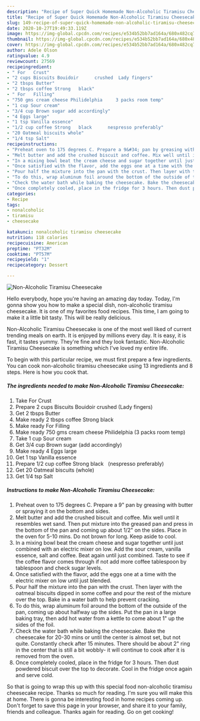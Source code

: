 ```yaml
---
description: "Recipe of Super Quick Homemade Non-Alcoholic Tiramisu Cheesecake"
title: "Recipe of Super Quick Homemade Non-Alcoholic Tiramisu Cheesecake"
slug: 149-recipe-of-super-quick-homemade-non-alcoholic-tiramisu-cheesecake
date: 2020-10-27T19:49:33.119Z
image: https://img-global.cpcdn.com/recipes/e534b52bb7ad164a/680x482cq70/non-alcoholic-tiramisu-cheesecake-recipe-main-photo.jpg
thumbnail: https://img-global.cpcdn.com/recipes/e534b52bb7ad164a/680x482cq70/non-alcoholic-tiramisu-cheesecake-recipe-main-photo.jpg
cover: https://img-global.cpcdn.com/recipes/e534b52bb7ad164a/680x482cq70/non-alcoholic-tiramisu-cheesecake-recipe-main-photo.jpg
author: Adele Olson
ratingvalue: 4.9
reviewcount: 27569
recipeingredient:
- " For   Crust"
- "2 cups Biscuits Bouidoir      crushed  Lady fingers"
- "2 tbsps Butter"
- "2 tbsps coffee Strong   black"
- " For   Filling"
- "750 gms cream cheese Philidelphia     3 packs room temp"
- "1 cup Sour cream"
- "3/4 cup Brown sugar add accordingly"
- "4 Eggs large"
- "1 tsp Vanilla essence"
- "1/2 cup coffee Strong   black      nespresso preferably"
- "20 Oatmeal biscuits whole"
- "1/4 tsp Salt"
recipeinstructions:
- "Preheat oven to 175 degrees C. Prepare a 9&#34; pan by greasing with butter or spraying it on the bottom and sides."
- "Melt butter and add the crushed biscuit and coffee. Mix well until it resembles wet sand. Then put mixture into the greased pan and press in the bottom of the pan and coming up about 1/2&#34; on the sides. Place in the oven for 5-10 mins. Do not brown for long. Keep aside to cool."
- "In a mixing bowl beat the cream cheese and sugar together until just combined with an electric mixer on low. Add the sour cream, vanilla essence, salt and coffee. Beat again until just combined. Taste to see if the coffee flavor comes through if not add more coffee tablespoon by tablespoon and check sugar levels."
- "Once satisfied with the flavor, add the eggs one at a time with the electric mixer on low until just blended."
- "Pour half the mixture into the pan with the crust. Then layer with the oatmeal biscuits dipped in some coffee and pour the rest of the mixture over the top. Bake in a water bath to help prevent cracking."
- "To do this, wrap aluminum foil around the bottom of the outside of the pan, coming up about halfway up the sides. Put the pan in a large baking tray, then add hot water from a kettle to come about 1&#34; up the sides of the foil."
- "Check the water bath while baking the cheesecake. Bake the cheesecake for 20-30 mins or until the center is almost set, but not quite. Constantly check after 15 minutes. There should be about 2&#34; ring in the center that is still a bit wobbly- it will continue to cook after it is removed from the oven."
- "Once completely cooled, place in the fridge for 3 hours. Then dust powdered biscuit over the top to decorate. Cool in the fridge once again and serve cold."
categories:
- Recipe
tags:
- nonalcoholic
- tiramisu
- cheesecake

katakunci: nonalcoholic tiramisu cheesecake 
nutrition: 118 calories
recipecuisine: American
preptime: "PT32M"
cooktime: "PT57M"
recipeyield: "1"
recipecategory: Dessert

---
```



![Non-Alcoholic Tiramisu Cheesecake](https://img-global.cpcdn.com/recipes/e534b52bb7ad164a/680x482cq70/non-alcoholic-tiramisu-cheesecake-recipe-main-photo.jpg)

Hello everybody, hope you're having an amazing day today. Today, I'm gonna show you how to make a special dish, non-alcoholic tiramisu cheesecake. It is one of my favorites food recipes. This time, I am going to make it a little bit tasty. This will be really delicious.

Non-Alcoholic Tiramisu Cheesecake is one of the most well liked of current trending meals on earth. It is enjoyed by millions every day. It is easy, it is fast, it tastes yummy. They're fine and they look fantastic. Non-Alcoholic Tiramisu Cheesecake is something which I've loved my entire life.




To begin with this particular recipe, we must first prepare a few ingredients. You can cook non-alcoholic tiramisu cheesecake using 13 ingredients and 8 steps. Here is how you cook that.

<!--inarticleads1-->

##### The ingredients needed to make Non-Alcoholic Tiramisu Cheesecake:

1. Take  For   Crust
1. Prepare 2 cups Biscuits Bouidoir      crushed  (Lady fingers)
1. Get 2 tbsps Butter
1. Make ready 2 tbsps coffee Strong   black
1. Make ready  For   Filling
1. Make ready 750 gms cream cheese Philidelphia     (3 packs room temp)
1. Take 1 cup Sour cream
1. Get 3/4 cup Brown sugar (add accordingly)
1. Make ready 4 Eggs large
1. Get 1 tsp Vanilla essence
1. Prepare 1/2 cup coffee Strong   black      (nespresso preferably)
1. Get 20 Oatmeal biscuits (whole)
1. Get 1/4 tsp Salt




<!--inarticleads2-->

##### Instructions to make Non-Alcoholic Tiramisu Cheesecake:

1. Preheat oven to 175 degrees C. Prepare a 9&#34; pan by greasing with butter or spraying it on the bottom and sides.
1. Melt butter and add the crushed biscuit and coffee. Mix well until it resembles wet sand. Then put mixture into the greased pan and press in the bottom of the pan and coming up about 1/2&#34; on the sides. Place in the oven for 5-10 mins. Do not brown for long. Keep aside to cool.
1. In a mixing bowl beat the cream cheese and sugar together until just combined with an electric mixer on low. Add the sour cream, vanilla essence, salt and coffee. Beat again until just combined. Taste to see if the coffee flavor comes through if not add more coffee tablespoon by tablespoon and check sugar levels.
1. Once satisfied with the flavor, add the eggs one at a time with the electric mixer on low until just blended.
1. Pour half the mixture into the pan with the crust. Then layer with the oatmeal biscuits dipped in some coffee and pour the rest of the mixture over the top. Bake in a water bath to help prevent cracking.
1. To do this, wrap aluminum foil around the bottom of the outside of the pan, coming up about halfway up the sides. Put the pan in a large baking tray, then add hot water from a kettle to come about 1&#34; up the sides of the foil.
1. Check the water bath while baking the cheesecake. Bake the cheesecake for 20-30 mins or until the center is almost set, but not quite. Constantly check after 15 minutes. There should be about 2&#34; ring in the center that is still a bit wobbly- it will continue to cook after it is removed from the oven.
1. Once completely cooled, place in the fridge for 3 hours. Then dust powdered biscuit over the top to decorate. Cool in the fridge once again and serve cold.




So that is going to wrap this up with this special food non-alcoholic tiramisu cheesecake recipe. Thanks so much for reading. I'm sure you will make this at home. There is gonna be interesting food in home recipes coming up. Don't forget to save this page in your browser, and share it to your family, friends and colleague. Thanks again for reading. Go on get cooking!
